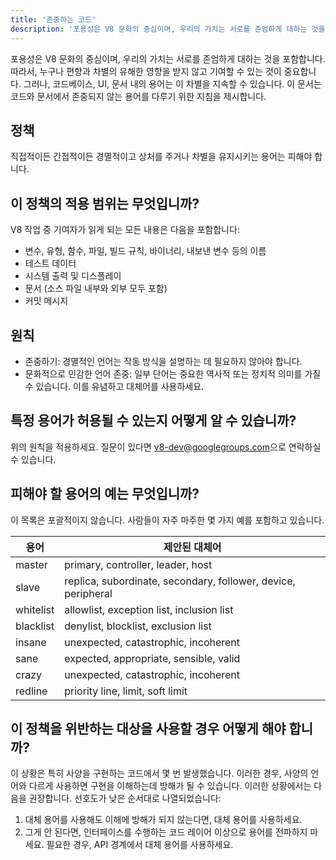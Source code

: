 ```yaml
---
title: '존중하는 코드'
description: '포용성은 V8 문화의 중심이며, 우리의 가치는 서로를 존엄하게 대하는 것을 포함합니다. 따라서, 누구나 편향과 차별의 유해한 영향을 받지 않고 기여할 수 있는 것이 중요합니다.'
---
```


포용성은 V8 문화의 중심이며, 우리의 가치는 서로를 존엄하게 대하는 것을 포함합니다. 따라서, 누구나 편향과 차별의 유해한 영향을 받지 않고 기여할 수 있는 것이 중요합니다. 그러나, 코드베이스, UI, 문서 내의 용어는 이 차별을 지속할 수 있습니다. 이 문서는 코드와 문서에서 존중되지 않는 용어를 다루기 위한 지침을 제시합니다.

## 정책

직접적이든 간접적이든 경멸적이고 상처를 주거나 차별을 유지시키는 용어는 피해야 합니다.

## 이 정책의 적용 범위는 무엇입니까?

V8 작업 중 기여자가 읽게 되는 모든 내용은 다음을 포함합니다:

- 변수, 유형, 함수, 파일, 빌드 규칙, 바이너리, 내보낸 변수 등의 이름
- 테스트 데이터
- 시스템 출력 및 디스플레이
- 문서 (소스 파일 내부와 외부 모두 포함)
- 커밋 메시지

## 원칙

- 존중하기: 경멸적인 언어는 작동 방식을 설명하는 데 필요하지 않아야 합니다.
- 문화적으로 민감한 언어 존중: 일부 단어는 중요한 역사적 또는 정치적 의미를 가질 수 있습니다. 이를 유념하고 대체어를 사용하세요.

## 특정 용어가 허용될 수 있는지 어떻게 알 수 있습니까?

위의 원칙을 적용하세요. 질문이 있다면 [v8-dev@googlegroups.com](mailto:v8-dev@googlegroups.com)으로 연락하실 수 있습니다.

## 피해야 할 용어의 예는 무엇입니까?

이 목록은 포괄적이지 않습니다. 사람들이 자주 마주한 몇 가지 예를 포함하고 있습니다.


| 용어         | 제안된 대체어                                                |
| ------------ | ---------------------------------------------------------- |
| master       | primary, controller, leader, host                          |
| slave        | replica, subordinate, secondary, follower, device, peripheral |
| whitelist    | allowlist, exception list, inclusion list                  |
| blacklist    | denylist, blocklist, exclusion list                        |
| insane       | unexpected, catastrophic, incoherent                       |
| sane         | expected, appropriate, sensible, valid                     |
| crazy        | unexpected, catastrophic, incoherent                       |
| redline      | priority line, limit, soft limit                           |


## 이 정책을 위반하는 대상을 사용할 경우 어떻게 해야 합니까?

이 상황은 특히 사양을 구현하는 코드에서 몇 번 발생했습니다. 이러한 경우, 사양의 언어와 다르게 사용하면 구현을 이해하는데 방해가 될 수 있습니다. 이러한 상황에서는 다음을 권장합니다. 선호도가 낮은 순서대로 나열되었습니다:

1. 대체 용어를 사용해도 이해에 방해가 되지 않는다면, 대체 용어를 사용하세요.
2. 그게 안 된다면, 인터페이스를 수행하는 코드 레이어 이상으로 용어를 전파하지 마세요. 필요한 경우, API 경계에서 대체 용어를 사용하세요.

